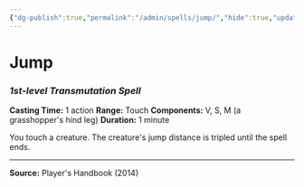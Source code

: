 ```yaml
---
{"dg-publish":true,"permalink":"/admin/spells/jump/","hide":true,"updated":"2025-08-05T19:49:54.647+01:00"}
---
```


# Jump
### *1st-level Transmutation Spell*
**Casting Time:** 1 action
**Range:** Touch
**Components:** V, S, M (a grasshopper's hind leg)
**Duration:** 1 minute

You touch a creature. The creature's jump distance is tripled until the spell ends.

---
**Source:** Player's Handbook (2014)